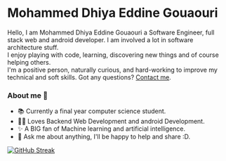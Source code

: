 # Mohammed Dhiya Eddine Gouaouri
Hello, I am Mohammed Dhiya Eddine Gouaouri a  Software Engineer, full stack web and android developer. I am involved a lot in software architecture stuff. \
I enjoy playing with code, learning, discovering new things and of course helping others. \
I'm a positive person, naturally curious, and hard-working to improve my technical and soft skills.
Got any questions? [Contact me](mailto:im_gouaouri@esi.dz).
### About me 👋 

- 📚 Currently a final year computer science student.
- 👨‍💻 Loves Backend Web Development and android Development.
- ✨ A BIG fan of Machine learning and artificial intelligence.
- 💬 Ask me about anything, I'll be happy to help and share :D.

[![GitHub Streak](https://github-readme-streak-stats.herokuapp.com?user=MohamedGouaouri&theme=dark)](https://git.io/streak-stats)